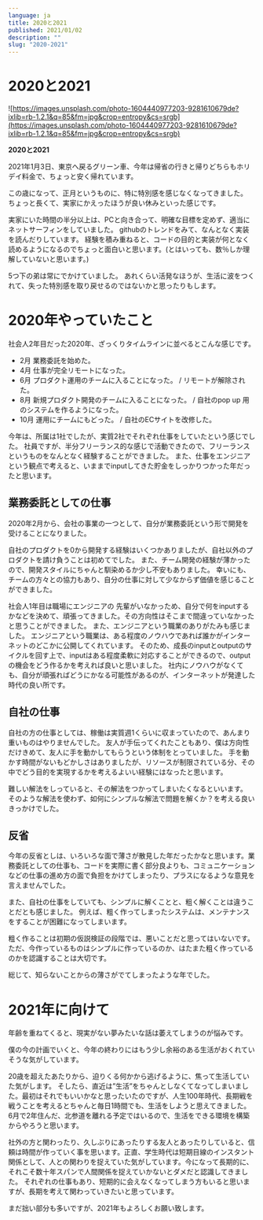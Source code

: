 ```yaml
---
language: ja
title: 2020と2021
published: 2021/01/02
description: ""
slug: "2020-2021"
---
```


# **2020と2021**

![https://images.unsplash.com/photo-1604440977203-9281610679de?ixlib=rb-1.2.1&q=85&fm=jpg&crop=entropy&cs=srgb](https://images.unsplash.com/photo-1604440977203-9281610679de?ixlib=rb-1.2.1&q=85&fm=jpg&crop=entropy&cs=srgb)

**2020と2021**

2021年1月3日、東京へ戻るグリーン車、今年は帰省の行きと帰りどちらもホリデイ料金で、ちょっと安く帰れています。

この歳になって、正月というものに、特に特別感を感じなくなってきました。 ちょっと長くて、実家にかえったほうが良い休みといった感じです。

実家にいた時間の半分以上は、PCと向き合って、明確な目標を定めず、適当にネットサーフィンをしていました。 githubのトレンドをみて、なんとなく実装を読んだりしています。 経験を積み重ねると、コードの目的と実装が何となく読めるようになるのでちょっと面白いと思います。(とはいっても、数％しか理解していないと思います。)

5つ下の弟は常にでかけていました。 あれくらい活発なほうが、生活に波をつくれて、失った特別感を取り戻せるのではないかと思ったりもします。

# **2020年やっていたこと**

社会人2年目だった2020年、ざっくりタイムラインに並べるとこんな感じです。

- 2月 業務委託を始めた。
- 4月 仕事が完全リモートになった。
- 6月 プロダクト運用のチームに入ることになった。 / リモートが解除された。
- 8月 新規プロダクト開発のチームに入ることになった。 / 自社のpop up 用のシステムを作るようになった。
- 10月 運用にチームにもどった。 / 自社のECサイトを改修した。

今年は、所属は1社でしたが、実質2社でそれぞれ仕事をしていたという感じでした。 社員ですが、半分フリーランス的な感じで活動できたので、フリーランスというものをなんとなく経験することができました。 また、仕事をエンジニアという観点で考えると、いままでinputしてきた貯金をしっかりつかった年だったと思います。

## **業務委託としての仕事**

2020年2月から、会社の事業の一つとして、自分が業務委託という形で開発を受けることになりました。

自社のプロダクトを0から開発する経験はいくつかありましたが、自社以外のプロダクトを請け負うことは初めてでした。 また、チーム開発の経験が薄かったので、開発スタイルにちゃんと馴染めるか少し不安もありました。 幸いにも、チームの方々との協力もあり、自分の仕事に対して少なからず価値を感じることができました。

社会人1年目は職場にエンジニアの 先輩がいなかっため、自分で何をinputするかなどを決めて、頑張ってきました。その方向性はそこまで間違っていなかったと思うことができました。 また、エンジニアという職業のありがたみも感じました。 エンジニアという職業は、ある程度のノウハウであれば誰かがインターネットのどこかに公開してくれています。 そのため、成長のinputとoutputのサイクルを回す上で、inputはある程度柔軟に対応することができるので、outputの機会をどう作るかを考えれば良いと思いました。 社内にノウハウがなくても、自分が頑張ればどうにかなる可能性があるのが、インターネットが発達した時代の良い所です。

## **自社の仕事**

自社の方の仕事としては、稼働は実質週1くらいに収まっていたので、あんまり重いものはやりませんでした。 友人が手伝ってくれたこともあり、僕は方向性だけきめて、友人に手を動かしてもらうという体制をとっていました。 手を動かす時間がないもどかしさはありましたが、リソースが制限されている分、その中でどう目的を実現するかを考えるよいい経験にはなったと思います。

難しい解法をしっていると、その解法をつかってしまいたくなるといいます。 そのような解法を使わず、如何にシンプルな解法で問題を解くか？を考える良いきっかけでした。

## **反省**

今年の反省としは、いろいろな面で薄さが散見した年だったかなと思います。業務委託としての仕事も、コードを実際に書く部分良よりも、コミュニケーションなどの仕事の進め方の面で負担をかけてしまったり、プラスになるような意見を言えませんでした。

また、自社の仕事をしていても、シンプルに解くことと、粗く解くことは違うことだとも感じました。 例えば、粗く作ってしまったシステムは、メンテナンスをすることが困難になってしまいます。

粗く作ることは初期の仮説検証の段階では、悪いことだと思ってはいないです。 ただ、今作っているものはシンプルに作っているのか、はたまた粗く作っているのかを認識することは大切です。

総じて、知らないことからの薄さがでてしまったような年でした。

# **2021年に向けて**

年齢を重ねてくると、現実がない夢みたいな話は萎えてしまうのが悩みです。

僕の今の計画でいくと、今年の終わりにはもう少し余裕のある生活がおくれていそうな気がしています。

20歳を超えたあたりから、迫りくる何かから逃げるように、焦って生活していた気がします。 そしたら、直近は”生活”をちゃんとしなくてなってしまいました。最初はそれでもいいかなと思ったいたのですが、人生100年時代、長期戦を戦うことを考えるとちゃんと毎日1時間でも、生活をしようと思えてきました。 6月で2年住んだ、北参道を離れる予定ではいるので、生活をできる環境を構築からやろうと思います。

社外の方と関わったり、久しぶりにあったりする友人とあったりしていると、信頼は時間が作っていく事を思います。正直、学生時代は短期目線のインスタント関係として、人との関わりを捉えていた気がしています。今になって長期的に、それこそ数十年スパンで人間関係を捉えていかないとダメだと認識してきました。 それぞれの仕事もあり、短期的に会えなくなってしまう方もいると思いますが、長期を考えて関わっていきたいと思っています。

まだ拙い部分も多いですが、2021年もよろしくお願い致します。
